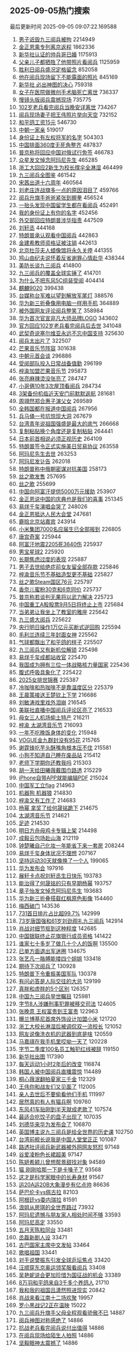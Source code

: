 ## 2025-09-05热门搜索 
最后更新时间 2025-09-05 09:07:22.169588 
1. [男子诋毁九三阅兵被拘](https://s.weibo.com/weibo?q=%23%E7%94%B7%E5%AD%90%E8%AF%8B%E6%AF%81%E4%B9%9D%E4%B8%89%E9%98%85%E5%85%B5%E8%A2%AB%E6%8B%98%23&t=31&band_rank=1&Refer=top) 2214949
1. [金正恩乘专列离京返程](https://s.weibo.com/weibo?q=%23%E9%87%91%E6%AD%A3%E6%81%A9%E4%B9%98%E4%B8%93%E5%88%97%E7%A6%BB%E4%BA%AC%E8%BF%94%E7%A8%8B%23&t=31&band_rank=1&Refer=top) 1862336
1. [新华社认证的帅兵哥已婚](https://s.weibo.com/weibo?q=%23%E6%96%B0%E5%8D%8E%E7%A4%BE%E8%AE%A4%E8%AF%81%E7%9A%84%E5%B8%85%E5%85%B5%E5%93%A5%E5%B7%B2%E5%A9%9A%23&t=31&band_rank=1&Refer=top) 1175913
1. [父亲儿子都牺牲了他带照片看阅兵](https://s.weibo.com/weibo?q=%23%E7%88%B6%E4%BA%B2%E5%84%BF%E5%AD%90%E9%83%BD%E7%89%BA%E7%89%B2%E4%BA%86%E4%BB%96%E5%B8%A6%E7%85%A7%E7%89%87%E7%9C%8B%E9%98%85%E5%85%B5%23&t=31&band_rank=1&Refer=top) 1125959
1. [胜利日阅兵盛况定格留念](https://s.weibo.com/weibo?q=%23%E8%83%9C%E5%88%A9%E6%97%A5%E9%98%85%E5%85%B5%E7%9B%9B%E5%86%B5%E5%AE%9A%E6%A0%BC%E7%95%99%E5%BF%B5%23&t=31&band_rank=3&Refer=top) 852058
1. [他在阅兵现场留下不能露面的照片](https://s.weibo.com/weibo?q=%23%E4%BB%96%E5%9C%A8%E9%98%85%E5%85%B5%E7%8E%B0%E5%9C%BA%E7%95%99%E4%B8%8B%E4%B8%8D%E8%83%BD%E9%9C%B2%E9%9D%A2%E7%9A%84%E7%85%A7%E7%89%87%23&t=31&band_rank=2&Refer=top) 845169
1. [新华社 必出神图的决心](https://s.weibo.com/weibo?q=%E6%96%B0%E5%8D%8E%E7%A4%BE%20%E5%BF%85%E5%87%BA%E7%A5%9E%E5%9B%BE%E7%9A%84%E5%86%B3%E5%BF%83&t=31&band_rank=2&Refer=top) 759318
1. [女子在医院做微创手术脑死亡离世](https://s.weibo.com/weibo?q=%23%E5%A5%B3%E5%AD%90%E5%9C%A8%E5%8C%BB%E9%99%A2%E5%81%9A%E5%BE%AE%E5%88%9B%E6%89%8B%E6%9C%AF%E8%84%91%E6%AD%BB%E4%BA%A1%E7%A6%BB%E4%B8%96%23&t=31&band_rank=5&Refer=top) 736337
1. [慢镜头版阅兵震撼现场](https://s.weibo.com/weibo?q=%23%E6%85%A2%E9%95%9C%E5%A4%B4%E7%89%88%E9%98%85%E5%85%B5%E9%9C%87%E6%92%BC%E7%8E%B0%E5%9C%BA%23&t=31&band_rank=3&Refer=top) 735775
1. [102岁老兵看完阅兵当晚安详离世](https://s.weibo.com/weibo?q=%23102%E5%B2%81%E8%80%81%E5%85%B5%E7%9C%8B%E5%AE%8C%E9%98%85%E5%85%B5%E5%BD%93%E6%99%9A%E5%AE%89%E8%AF%A6%E7%A6%BB%E4%B8%96%23&t=31&band_rank=4&Refer=top) 734267
1. [阅兵现场妻子把王伟照片举向天空](https://s.weibo.com/weibo?q=%23%E9%98%85%E5%85%B5%E7%8E%B0%E5%9C%BA%E5%A6%BB%E5%AD%90%E6%8A%8A%E7%8E%8B%E4%BC%9F%E7%85%A7%E7%89%87%E4%B8%BE%E5%90%91%E5%A4%A9%E7%A9%BA%23&t=31&band_rank=5&Refer=top) 732152
1. [和平鸽工资15元](https://s.weibo.com/weibo?q=%23%E5%92%8C%E5%B9%B3%E9%B8%BD%E5%B7%A5%E8%B5%8415%E5%85%83%23&t=31&band_rank=2&Refer=top) 546730
1. [中朝一家亲](https://s.weibo.com/weibo?q=%23%E4%B8%AD%E6%9C%9D%E4%B8%80%E5%AE%B6%E4%BA%B2%23&t=31&band_rank=2&Refer=top) 519017
1. [身份证上有左权将军的名字](https://s.weibo.com/weibo?q=%23%E8%BA%AB%E4%BB%BD%E8%AF%81%E4%B8%8A%E6%9C%89%E5%B7%A6%E6%9D%83%E5%B0%86%E5%86%9B%E7%9A%84%E5%90%8D%E5%AD%97%23&t=31&band_rank=6&Refer=top) 504303
1. [中国排面360度无死角整齐](https://s.weibo.com/weibo?q=%23%E4%B8%AD%E5%9B%BD%E6%8E%92%E9%9D%A2360%E5%BA%A6%E6%97%A0%E6%AD%BB%E8%A7%92%E6%95%B4%E9%BD%90%23&t=31&band_rank=3&Refer=top) 487837
1. [普京称将回应中国对俄试行免签](https://s.weibo.com/weibo?q=%23%E6%99%AE%E4%BA%AC%E7%A7%B0%E5%B0%86%E5%9B%9E%E5%BA%94%E4%B8%AD%E5%9B%BD%E5%AF%B9%E4%BF%84%E8%AF%95%E8%A1%8C%E5%85%8D%E7%AD%BE%23&t=31&band_rank=7&Refer=top) 466783
1. [众星发文悼念阿玛尼先生](https://s.weibo.com/weibo?q=%23%E4%BC%97%E6%98%9F%E5%8F%91%E6%96%87%E6%82%BC%E5%BF%B5%E9%98%BF%E7%8E%9B%E5%B0%BC%E5%85%88%E7%94%9F%23&t=31&band_rank=8&Refer=top) 465285
1. [浙工大回应2新生为校长撑伞全淋湿](https://s.weibo.com/weibo?q=%23%E6%B5%99%E5%B7%A5%E5%A4%A7%E5%9B%9E%E5%BA%942%E6%96%B0%E7%94%9F%E4%B8%BA%E6%A0%A1%E9%95%BF%E6%92%91%E4%BC%9E%E5%85%A8%E6%B7%8B%E6%B9%BF%23&t=31&band_rank=6&Refer=top) 464499
1. [九三阅兵全图鉴](https://s.weibo.com/weibo?q=%23%E4%B9%9D%E4%B8%89%E9%98%85%E5%85%B5%E5%85%A8%E5%9B%BE%E9%89%B4%23&t=31&band_rank=7&Refer=top) 461542
1. [宋茜出道十六周年](https://s.weibo.com/weibo?q=%E5%AE%8B%E8%8C%9C%E5%87%BA%E9%81%93%E5%8D%81%E5%85%AD%E5%91%A8%E5%B9%B4&t=31&band_rank=9&Refer=top) 460564
1. [刘老庒连战旗多一点的原因泪目了](https://s.weibo.com/weibo?q=%23%E5%88%98%E8%80%81%E5%BA%92%E8%BF%9E%E6%88%98%E6%97%97%E5%A4%9A%E4%B8%80%E7%82%B9%E7%9A%84%E5%8E%9F%E5%9B%A0%E6%B3%AA%E7%9B%AE%E4%BA%86%23&t=31&band_rank=8&Refer=top) 459766
1. [阅兵升旗手爸爸紧张到握拳](https://s.weibo.com/weibo?q=%23%E9%98%85%E5%85%B5%E5%8D%87%E6%97%97%E6%89%8B%E7%88%B8%E7%88%B8%E7%B4%A7%E5%BC%A0%E5%88%B0%E6%8F%A1%E6%8B%B3%23&t=31&band_rank=9&Refer=top) 456524
1. [一抬头发现中国留学生都在看阅兵](https://s.weibo.com/weibo?q=%23%E4%B8%80%E6%8A%AC%E5%A4%B4%E5%8F%91%E7%8E%B0%E4%B8%AD%E5%9B%BD%E7%95%99%E5%AD%A6%E7%94%9F%E9%83%BD%E5%9C%A8%E7%9C%8B%E9%98%85%E5%85%B5%23&t=31&band_rank=10&Refer=top) 452491
1. [我的身份证上有你的名字](https://s.weibo.com/weibo?q=%23%E6%88%91%E7%9A%84%E8%BA%AB%E4%BB%BD%E8%AF%81%E4%B8%8A%E6%9C%89%E4%BD%A0%E7%9A%84%E5%90%8D%E5%AD%97%23&t=31&band_rank=10&Refer=top) 452456
1. [外交部回应特朗普涉华指责](https://s.weibo.com/weibo?q=%23%E5%A4%96%E4%BA%A4%E9%83%A8%E5%9B%9E%E5%BA%94%E7%89%B9%E6%9C%97%E6%99%AE%E6%B6%89%E5%8D%8E%E6%8C%87%E8%B4%A3%23&t=31&band_rank=11&Refer=top) 447509
1. [刘轩丞](https://s.weibo.com/weibo?q=%E5%88%98%E8%BD%A9%E4%B8%9E&t=31&band_rank=11&Refer=top) 444168
1. [特朗普承认观看中国阅兵](https://s.weibo.com/weibo?q=%23%E7%89%B9%E6%9C%97%E6%99%AE%E6%89%BF%E8%AE%A4%E8%A7%82%E7%9C%8B%E4%B8%AD%E5%9B%BD%E9%98%85%E5%85%B5%23&t=31&band_rank=12&Refer=top) 442863
1. [金建希教师资格证被注销](https://s.weibo.com/weibo?q=%23%E9%87%91%E5%BB%BA%E5%B8%8C%E6%95%99%E5%B8%88%E8%B5%84%E6%A0%BC%E8%AF%81%E8%A2%AB%E6%B3%A8%E9%94%80%23&t=31&band_rank=12&Refer=top) 442613
1. [北京杜莎夫人蜡像馆将永久关停](https://s.weibo.com/weibo?q=%23%E5%8C%97%E4%BA%AC%E6%9D%9C%E8%8E%8E%E5%A4%AB%E4%BA%BA%E8%9C%A1%E5%83%8F%E9%A6%86%E5%B0%86%E6%B0%B8%E4%B9%85%E5%85%B3%E5%81%9C%23&t=31&band_rank=13&Refer=top) 441355
1. [鸠山由纪夫说怀着反省谢罪心情赴华](https://s.weibo.com/weibo?q=%23%E9%B8%A0%E5%B1%B1%E7%94%B1%E7%BA%AA%E5%A4%AB%E8%AF%B4%E6%80%80%E7%9D%80%E5%8F%8D%E7%9C%81%E8%B0%A2%E7%BD%AA%E5%BF%83%E6%83%85%E8%B5%B4%E5%8D%8E%23&t=31&band_rank=14&Refer=top) 438344
1. [美防长谈九三阅兵](https://s.weibo.com/weibo?q=%23%E7%BE%8E%E9%98%B2%E9%95%BF%E8%B0%88%E4%B9%9D%E4%B8%89%E9%98%85%E5%85%B5%23&t=31&band_rank=15&Refer=top) 414800
1. [九三阅兵的覆盖全球实锤了](https://s.weibo.com/weibo?q=%23%E4%B9%9D%E4%B8%89%E9%98%85%E5%85%B5%E7%9A%84%E8%A6%86%E7%9B%96%E5%85%A8%E7%90%83%E5%AE%9E%E9%94%A4%E4%BA%86%23&t=31&band_rank=16&Refer=top) 414701
1. [为什么不把东风5C组装受阅](https://s.weibo.com/weibo?q=%E4%B8%BA%E4%BB%80%E4%B9%88%E4%B8%8D%E6%8A%8A%E4%B8%9C%E9%A3%8E5C%E7%BB%84%E8%A3%85%E5%8F%97%E9%98%85&t=31&band_rank=4&Refer=top) 404414
1. [麒麟9020](https://s.weibo.com/weibo?q=%E9%BA%92%E9%BA%9F9020&t=31&band_rank=17&Refer=top) 399438
1. [台媒称台军难以望到解放军尾灯](https://s.weibo.com/weibo?q=%23%E5%8F%B0%E5%AA%92%E7%A7%B0%E5%8F%B0%E5%86%9B%E9%9A%BE%E4%BB%A5%E6%9C%9B%E5%88%B0%E8%A7%A3%E6%94%BE%E5%86%9B%E5%B0%BE%E7%81%AF%23&t=31&band_rank=18&Refer=top) 388576
1. [华为新三折叠像用电脑一样用手机](https://s.weibo.com/weibo?q=%23%E5%8D%8E%E4%B8%BA%E6%96%B0%E4%B8%89%E6%8A%98%E5%8F%A0%E5%83%8F%E7%94%A8%E7%94%B5%E8%84%91%E4%B8%80%E6%A0%B7%E7%94%A8%E6%89%8B%E6%9C%BA%23&t=31&band_rank=19&Refer=top) 364889
1. [被外国网友评论阅兵整笑了](https://s.weibo.com/weibo?q=%23%E8%A2%AB%E5%A4%96%E5%9B%BD%E7%BD%91%E5%8F%8B%E8%AF%84%E8%AE%BA%E9%98%85%E5%85%B5%E6%95%B4%E7%AC%91%E4%BA%86%23&t=31&band_rank=40&Refer=top) 358984
1. [华为首次官宣非凡大师品牌LOGO](https://s.weibo.com/weibo?q=%23%E5%8D%8E%E4%B8%BA%E9%A6%96%E6%AC%A1%E5%AE%98%E5%AE%A3%E9%9D%9E%E5%87%A1%E5%A4%A7%E5%B8%88%E5%93%81%E7%89%8CLOGO%23&t=31&band_rank=20&Refer=top) 343602
1. [官方回应102岁老兵看完阅兵后去世](https://s.weibo.com/weibo?q=%23%E5%AE%98%E6%96%B9%E5%9B%9E%E5%BA%94102%E5%B2%81%E8%80%81%E5%85%B5%E7%9C%8B%E5%AE%8C%E9%98%85%E5%85%B5%E5%90%8E%E5%8E%BB%E4%B8%96%23&t=31&band_rank=6&Refer=top) 341048
1. [武契奇说塞尔维亚永远不忘中国支持](https://s.weibo.com/weibo?q=%23%E6%AD%A6%E5%A5%91%E5%A5%87%E8%AF%B4%E5%A1%9E%E5%B0%94%E7%BB%B4%E4%BA%9A%E6%B0%B8%E8%BF%9C%E4%B8%8D%E5%BF%98%E4%B8%AD%E5%9B%BD%E6%94%AF%E6%8C%81%23&t=31&band_rank=7&Refer=top) 325630
1. [阅兵太出片了](https://s.weibo.com/weibo?q=%23%E9%98%85%E5%85%B5%E5%A4%AA%E5%87%BA%E7%89%87%E4%BA%86%23&t=31&band_rank=21&Refer=top) 322507
1. [芒果音乐节阵容](https://s.weibo.com/weibo?q=%23%E8%8A%92%E6%9E%9C%E9%9F%B3%E4%B9%90%E8%8A%82%E9%98%B5%E5%AE%B9%23&t=31&band_rank=22&Refer=top) 301638
1. [中朝元首会谈](https://s.weibo.com/weibo?q=%23%E4%B8%AD%E6%9C%9D%E5%85%83%E9%A6%96%E4%BC%9A%E8%B0%88%23&t=31&band_rank=8&Refer=top) 296886
1. [受阅部队投入日常战备值勤](https://s.weibo.com/weibo?q=%23%E5%8F%97%E9%98%85%E9%83%A8%E9%98%9F%E6%8A%95%E5%85%A5%E6%97%A5%E5%B8%B8%E6%88%98%E5%A4%87%E5%80%BC%E5%8B%A4%23&t=31&band_rank=9&Refer=top) 296199
1. [梓渝加盟芒果音乐节](https://s.weibo.com/weibo?q=%23%E6%A2%93%E6%B8%9D%E5%8A%A0%E7%9B%9F%E8%8A%92%E6%9E%9C%E9%9F%B3%E4%B9%90%E8%8A%82%23&t=31&band_rank=23&Refer=top) 295873
1. [张亮麻辣烫没张亮了](https://s.weibo.com/weibo?q=%23%E5%BC%A0%E4%BA%AE%E9%BA%BB%E8%BE%A3%E7%83%AB%E6%B2%A1%E5%BC%A0%E4%BA%AE%E4%BA%86%23&t=31&band_rank=11&Refer=top) 284747
1. [小哥俩10年3次屋顶看阅兵](https://s.weibo.com/weibo?q=%23%E5%B0%8F%E5%93%A5%E4%BF%A910%E5%B9%B43%E6%AC%A1%E5%B1%8B%E9%A1%B6%E7%9C%8B%E9%98%85%E5%85%B5%23&t=31&band_rank=15&Refer=top) 284734
1. [3架备份机临近天安门前默默返航](https://s.weibo.com/weibo?q=%233%E6%9E%B6%E5%A4%87%E4%BB%BD%E6%9C%BA%E4%B8%B4%E8%BF%91%E5%A4%A9%E5%AE%89%E9%97%A8%E5%89%8D%E9%BB%98%E9%BB%98%E8%BF%94%E8%88%AA%23&t=31&band_rank=7&Refer=top) 281681
1. [周翊然郑合惠子演父女](https://s.weibo.com/weibo?q=%E5%91%A8%E7%BF%8A%E7%84%B6%E9%83%91%E5%90%88%E6%83%A0%E5%AD%90%E6%BC%94%E7%88%B6%E5%A5%B3&t=31&band_rank=24&Refer=top) 269589
1. [全韩国都在报道中国阅兵](https://s.weibo.com/weibo?q=%23%E5%85%A8%E9%9F%A9%E5%9B%BD%E9%83%BD%E5%9C%A8%E6%8A%A5%E9%81%93%E4%B8%AD%E5%9B%BD%E9%98%85%E5%85%B5%23&t=31&band_rank=13&Refer=top) 267956
1. [兵马俑一号坑惊现大洞](https://s.weibo.com/weibo?q=%23%E5%85%B5%E9%A9%AC%E4%BF%91%E4%B8%80%E5%8F%B7%E5%9D%91%E6%83%8A%E7%8E%B0%E5%A4%A7%E6%B4%9E%23&t=31&band_rank=14&Refer=top) 267679
1. [台湾青年说祖国强盛是最大的底气](https://s.weibo.com/weibo?q=%23%E5%8F%B0%E6%B9%BE%E9%9D%92%E5%B9%B4%E8%AF%B4%E7%A5%96%E5%9B%BD%E5%BC%BA%E7%9B%9B%E6%98%AF%E6%9C%80%E5%A4%A7%E7%9A%84%E5%BA%95%E6%B0%94%23&t=31&band_rank=8&Refer=top) 266668
1. [复制粘贴换个角度还是复制粘贴](https://s.weibo.com/weibo?q=%23%E5%A4%8D%E5%88%B6%E7%B2%98%E8%B4%B4%E6%8D%A2%E4%B8%AA%E8%A7%92%E5%BA%A6%E8%BF%98%E6%98%AF%E5%A4%8D%E5%88%B6%E7%B2%98%E8%B4%B4%23&t=31&band_rank=9&Refer=top) 264441
1. [日本前首相说必须正视历史](https://s.weibo.com/weibo?q=%23%E6%97%A5%E6%9C%AC%E5%89%8D%E9%A6%96%E7%9B%B8%E8%AF%B4%E5%BF%85%E9%A1%BB%E6%AD%A3%E8%A7%86%E5%8E%86%E5%8F%B2%23&t=31&band_rank=10&Refer=top) 264109
1. [特朗普签令正式实施美日贸易协议](https://s.weibo.com/weibo?q=%23%E7%89%B9%E6%9C%97%E6%99%AE%E7%AD%BE%E4%BB%A4%E6%AD%A3%E5%BC%8F%E5%AE%9E%E6%96%BD%E7%BE%8E%E6%97%A5%E8%B4%B8%E6%98%93%E5%8D%8F%E8%AE%AE%23&t=31&band_rank=16&Refer=top) 263558
1. [阿玛尼先生去世](https://s.weibo.com/weibo?q=%23%E9%98%BF%E7%8E%9B%E5%B0%BC%E5%85%88%E7%94%9F%E5%8E%BB%E4%B8%96%23&t=31&band_rank=11&Refer=top) 263253
1. [阿玛尼发讣告](https://s.weibo.com/weibo?q=%23%E9%98%BF%E7%8E%9B%E5%B0%BC%E5%8F%91%E8%AE%A3%E5%91%8A%23&t=31&band_rank=12&Refer=top) 262018
1. [特朗普称中俄朝密谋对抗美国](https://s.weibo.com/weibo?q=%23%E7%89%B9%E6%9C%97%E6%99%AE%E7%A7%B0%E4%B8%AD%E4%BF%84%E6%9C%9D%E5%AF%86%E8%B0%8B%E5%AF%B9%E6%8A%97%E7%BE%8E%E5%9B%BD%23&t=31&band_rank=16&Refer=top) 258173
1. [丝之歌发售](https://s.weibo.com/weibo?q=%23%E4%B8%9D%E4%B9%8B%E6%AD%8C%E5%8F%91%E5%94%AE%23&t=31&band_rank=17&Refer=top) 257695
1. [丝之歌](https://s.weibo.com/weibo?q=%E4%B8%9D%E4%B9%8B%E6%AD%8C&t=31&band_rank=18&Refer=top) 255699
1. [中国向阿富汗提供5000万元援助](https://s.weibo.com/weibo?q=%23%E4%B8%AD%E5%9B%BD%E5%90%91%E9%98%BF%E5%AF%8C%E6%B1%97%E6%8F%90%E4%BE%9B5000%E4%B8%87%E5%85%83%E6%8F%B4%E5%8A%A9%23&t=31&band_rank=19&Refer=top) 253907
1. [金正恩说中国的庆典也是我们的喜事](https://s.weibo.com/weibo?q=%23%E9%87%91%E6%AD%A3%E6%81%A9%E8%AF%B4%E4%B8%AD%E5%9B%BD%E7%9A%84%E5%BA%86%E5%85%B8%E4%B9%9F%E6%98%AF%E6%88%91%E4%BB%AC%E7%9A%84%E5%96%9C%E4%BA%8B%23&t=31&band_rank=21&Refer=top) 251345
1. [易烊千玺演唱会哭了](https://s.weibo.com/weibo?q=%E6%98%93%E7%83%8A%E5%8D%83%E7%8E%BA%E6%BC%94%E5%94%B1%E4%BC%9A%E5%93%AD%E4%BA%86&t=31&band_rank=22&Refer=top) 248026
1. [金正恩抵达人民大会堂](https://s.weibo.com/weibo?q=%23%E9%87%91%E6%AD%A3%E6%81%A9%E6%8A%B5%E8%BE%BE%E4%BA%BA%E6%B0%91%E5%A4%A7%E4%BC%9A%E5%A0%82%23&t=31&band_rank=23&Refer=top) 247681
1. [鹿晗北京站嘉宾](https://s.weibo.com/weibo?q=%23%E9%B9%BF%E6%99%97%E5%8C%97%E4%BA%AC%E7%AB%99%E5%98%89%E5%AE%BE%23&t=31&band_rank=25&Refer=top) 243914
1. [小米集团7000名应届生已全部报到](https://s.weibo.com/weibo?q=%23%E5%B0%8F%E7%B1%B3%E9%9B%86%E5%9B%A27000%E5%90%8D%E5%BA%94%E5%B1%8A%E7%94%9F%E5%B7%B2%E5%85%A8%E9%83%A8%E6%8A%A5%E5%88%B0%23&t=31&band_rank=15&Refer=top) 226805
1. [唐宫奇案](https://s.weibo.com/weibo?q=%23%E5%94%90%E5%AE%AB%E5%A5%87%E6%A1%88%23&t=31&band_rank=24&Refer=top) 225944
1. [阿富汗地震2205死3640伤](https://s.weibo.com/weibo?q=%23%E9%98%BF%E5%AF%8C%E6%B1%97%E5%9C%B0%E9%9C%872205%E6%AD%BB3640%E4%BC%A4%23&t=31&band_rank=25&Refer=top) 225937
1. [男宝星球2](https://s.weibo.com/weibo?q=%E7%94%B7%E5%AE%9D%E6%98%9F%E7%90%832&t=31&band_rank=26&Refer=top) 225920
1. [长期焦虑过度的表现](https://s.weibo.com/weibo?q=%E9%95%BF%E6%9C%9F%E7%84%A6%E8%99%91%E8%BF%87%E5%BA%A6%E7%9A%84%E8%A1%A8%E7%8E%B0&t=31&band_rank=22&Refer=top) 225887
1. [男子去世给绝症前女友留全部存款](https://s.weibo.com/weibo?q=%23%E7%94%B7%E5%AD%90%E5%8E%BB%E4%B8%96%E7%BB%99%E7%BB%9D%E7%97%87%E5%89%8D%E5%A5%B3%E5%8F%8B%E7%95%99%E5%85%A8%E9%83%A8%E5%AD%98%E6%AC%BE%23&t=31&band_rank=23&Refer=top) 225846
1. [梓渝音乐节不基础造型更不基础](https://s.weibo.com/weibo?q=%23%E6%A2%93%E6%B8%9D%E9%9F%B3%E4%B9%90%E8%8A%82%E4%B8%8D%E5%9F%BA%E7%A1%80%E9%80%A0%E5%9E%8B%E6%9B%B4%E4%B8%8D%E5%9F%BA%E7%A1%80%23&t=31&band_rank=30&Refer=top) 225827
1. [丝之歌Steam国区76元](https://s.weibo.com/weibo?q=%23%E4%B8%9D%E4%B9%8B%E6%AD%8CSteam%E5%9B%BD%E5%8C%BA76%E5%85%83%23&t=31&band_rank=31&Refer=top) 225797
1. [香奈儿蜜粉30克和6克同价](https://s.weibo.com/weibo?q=%23%E9%A6%99%E5%A5%88%E5%84%BF%E8%9C%9C%E7%B2%8930%E5%85%8B%E5%92%8C6%E5%85%8B%E5%90%8C%E4%BB%B7%23&t=31&band_rank=28&Refer=top) 225737
1. [普京称若谈判无果将以武力解决](https://s.weibo.com/weibo?q=%23%E6%99%AE%E4%BA%AC%E7%A7%B0%E8%8B%A5%E8%B0%88%E5%88%A4%E6%97%A0%E6%9E%9C%E5%B0%86%E4%BB%A5%E6%AD%A6%E5%8A%9B%E8%A7%A3%E5%86%B3%23&t=31&band_rank=16&Refer=top) 225723
1. [中国重工A股股票9月5日将终止上市](https://s.weibo.com/weibo?q=%23%E4%B8%AD%E5%9B%BD%E9%87%8D%E5%B7%A5A%E8%82%A1%E8%82%A1%E7%A5%A89%E6%9C%885%E6%97%A5%E5%B0%86%E7%BB%88%E6%AD%A2%E4%B8%8A%E5%B8%82%23&t=31&band_rank=36&Refer=top) 225684
1. [当弟弟让我坐上了教室的雅座](https://s.weibo.com/weibo?q=%E5%BD%93%E5%BC%9F%E5%BC%9F%E8%AE%A9%E6%88%91%E5%9D%90%E4%B8%8A%E4%BA%86%E6%95%99%E5%AE%A4%E7%9A%84%E9%9B%85%E5%BA%A7&t=31&band_rank=37&Refer=top) 225642
1. [九三盛大阅兵](https://s.weibo.com/weibo?q=%23%E4%B9%9D%E4%B8%89%E7%9B%9B%E5%A4%A7%E9%98%85%E5%85%B5%23&t=31&band_rank=26&Refer=top) 225622
1. [央行明日操作1万亿元买断式逆回购](https://s.weibo.com/weibo?q=%23%E5%A4%AE%E8%A1%8C%E6%98%8E%E6%97%A5%E6%93%8D%E4%BD%9C1%E4%B8%87%E4%BA%BF%E5%85%83%E4%B9%B0%E6%96%AD%E5%BC%8F%E9%80%86%E5%9B%9E%E8%B4%AD%23&t=31&band_rank=34&Refer=top) 225594
1. [毛利兰连续三年封面女神](https://s.weibo.com/weibo?q=%E6%AF%9B%E5%88%A9%E5%85%B0%E8%BF%9E%E7%BB%AD%E4%B8%89%E5%B9%B4%E5%B0%81%E9%9D%A2%E5%A5%B3%E7%A5%9E&t=31&band_rank=41&Refer=top) 225562
1. [气球都飘出了和平鸽的样子](https://s.weibo.com/weibo?q=%23%E6%B0%94%E7%90%83%E9%83%BD%E9%A3%98%E5%87%BA%E4%BA%86%E5%92%8C%E5%B9%B3%E9%B8%BD%E7%9A%84%E6%A0%B7%E5%AD%90%23&t=31&band_rank=43&Refer=top) 225507
1. [九三阅兵又有新机位解锁](https://s.weibo.com/weibo?q=%23%E4%B9%9D%E4%B8%89%E9%98%85%E5%85%B5%E5%8F%88%E6%9C%89%E6%96%B0%E6%9C%BA%E4%BD%8D%E8%A7%A3%E9%94%81%23&t=31&band_rank=44&Refer=top) 225498
1. [易烊千玺成都站收官](https://s.weibo.com/weibo?q=%23%E6%98%93%E7%83%8A%E5%8D%83%E7%8E%BA%E6%88%90%E9%83%BD%E7%AB%99%E6%94%B6%E5%AE%98%23&t=31&band_rank=21&Refer=top) 225470
1. [我国成为拥有三位一体战略核力量国家](https://s.weibo.com/weibo?q=%23%E6%88%91%E5%9B%BD%E6%88%90%E4%B8%BA%E6%8B%A5%E6%9C%89%E4%B8%89%E4%BD%8D%E4%B8%80%E4%BD%93%E6%88%98%E7%95%A5%E6%A0%B8%E5%8A%9B%E9%87%8F%E5%9B%BD%E5%AE%B6%23&t=31&band_rank=29&Refer=top) 225436
1. [腹式呼吸具象化了](https://s.weibo.com/weibo?q=%E8%85%B9%E5%BC%8F%E5%91%BC%E5%90%B8%E5%85%B7%E8%B1%A1%E5%8C%96%E4%BA%86&t=31&band_rank=33&Refer=top) 225422
1. [2025女排世锦赛](https://s.weibo.com/weibo?q=%232025%E5%A5%B3%E6%8E%92%E4%B8%96%E9%94%A6%E8%B5%9B%23&t=31&band_rank=50&Refer=top) 225387
1. [冷咖啡和热咖啡不是靠温度区分](https://s.weibo.com/weibo?q=%23%E5%86%B7%E5%92%96%E5%95%A1%E5%92%8C%E7%83%AD%E5%92%96%E5%95%A1%E4%B8%8D%E6%98%AF%E9%9D%A0%E6%B8%A9%E5%BA%A6%E5%8C%BA%E5%88%86%23&t=31&band_rank=37&Refer=top) 225379
1. [王晨策接送王楚钦上下学](https://s.weibo.com/weibo?q=%E7%8E%8B%E6%99%A8%E7%AD%96%E6%8E%A5%E9%80%81%E7%8E%8B%E6%A5%9A%E9%92%A6%E4%B8%8A%E4%B8%8B%E5%AD%A6&t=31&band_rank=17&Refer=top) 216686
1. [刘敏涛戏里戏外泪崩](https://s.weibo.com/weibo?q=%23%E5%88%98%E6%95%8F%E6%B6%9B%E6%88%8F%E9%87%8C%E6%88%8F%E5%A4%96%E6%B3%AA%E5%B4%A9%23&t=31&band_rank=19&Refer=top) 216545
1. [美联社直播中国阅兵评论区亮了](https://s.weibo.com/weibo?q=%23%E7%BE%8E%E8%81%94%E7%A4%BE%E7%9B%B4%E6%92%AD%E4%B8%AD%E5%9B%BD%E9%98%85%E5%85%B5%E8%AF%84%E8%AE%BA%E5%8C%BA%E4%BA%AE%E4%BA%86%23&t=31&band_rank=20&Refer=top) 216533
1. [母女三人机场偷土特产](https://s.weibo.com/weibo?q=%E6%AF%8D%E5%A5%B3%E4%B8%89%E4%BA%BA%E6%9C%BA%E5%9C%BA%E5%81%B7%E5%9C%9F%E7%89%B9%E4%BA%A7&t=31&band_rank=24&Refer=top) 216211
1. [梓渝 太湖湾音乐节](https://s.weibo.com/weibo?q=%E6%A2%93%E6%B8%9D%20%E5%A4%AA%E6%B9%96%E6%B9%BE%E9%9F%B3%E4%B9%90%E8%8A%82&t=31&band_rank=25&Refer=top) 216093
1. [一年不吃晚饭身体的变化](https://s.weibo.com/weibo?q=%E4%B8%80%E5%B9%B4%E4%B8%8D%E5%90%83%E6%99%9A%E9%A5%AD%E8%BA%AB%E4%BD%93%E7%9A%84%E5%8F%98%E5%8C%96&t=31&band_rank=27&Refer=top) 215948
1. [VOGUE金九群封没有95花](https://s.weibo.com/weibo?q=%23VOGUE%E9%87%91%E4%B9%9D%E7%BE%A4%E5%B0%81%E6%B2%A1%E6%9C%8995%E8%8A%B1%23&t=31&band_rank=30&Refer=top) 215765
1. [谢霆锋吃芋头酥嘴角根本压不住](https://s.weibo.com/weibo?q=%E8%B0%A2%E9%9C%86%E9%94%8B%E5%90%83%E8%8A%8B%E5%A4%B4%E9%85%A5%E5%98%B4%E8%A7%92%E6%A0%B9%E6%9C%AC%E5%8E%8B%E4%B8%8D%E4%BD%8F&t=31&band_rank=32&Refer=top) 215581
1. [小狗不知道自己睡在废品站](https://s.weibo.com/weibo?q=%23%E5%B0%8F%E7%8B%97%E4%B8%8D%E7%9F%A5%E9%81%93%E8%87%AA%E5%B7%B1%E7%9D%A1%E5%9C%A8%E5%BA%9F%E5%93%81%E7%AB%99%23&t=31&band_rank=35&Refer=top) 215412
1. [老师下学期你还教我吗](https://s.weibo.com/weibo?q=%E8%80%81%E5%B8%88%E4%B8%8B%E5%AD%A6%E6%9C%9F%E4%BD%A0%E8%BF%98%E6%95%99%E6%88%91%E5%90%97&t=31&band_rank=36&Refer=top) 215303
1. [胡一天给田曦薇戴围巾路透](https://s.weibo.com/weibo?q=%23%E8%83%A1%E4%B8%80%E5%A4%A9%E7%BB%99%E7%94%B0%E6%9B%A6%E8%96%87%E6%88%B4%E5%9B%B4%E5%B7%BE%E8%B7%AF%E9%80%8F%23&t=31&band_rank=37&Refer=top) 215229
1. [iPhone自带APP就能编辑PDF](https://s.weibo.com/weibo?q=iPhone%E8%87%AA%E5%B8%A6APP%E5%B0%B1%E8%83%BD%E7%BC%96%E8%BE%91PDF&t=31&band_rank=40&Refer=top) 215024
1. [中国军工立flag](https://s.weibo.com/weibo?q=%E4%B8%AD%E5%9B%BD%E5%86%9B%E5%B7%A5%E7%AB%8Bflag&t=31&band_rank=41&Refer=top) 214963
1. [机器狗 机器狼](https://s.weibo.com/weibo?q=%E6%9C%BA%E5%99%A8%E7%8B%97%20%E6%9C%BA%E5%99%A8%E7%8B%BC&t=31&band_rank=42&Refer=top) 214830
1. [梓渝又有工作了](https://s.weibo.com/weibo?q=%23%E6%A2%93%E6%B8%9D%E5%8F%88%E6%9C%89%E5%B7%A5%E4%BD%9C%E4%BA%86%23&t=31&band_rank=44&Refer=top) 214683
1. [杨幂 拿奖了给何晟铭跪下](https://s.weibo.com/weibo?q=%E6%9D%A8%E5%B9%82%20%E6%8B%BF%E5%A5%96%E4%BA%86%E7%BB%99%E4%BD%95%E6%99%9F%E9%93%AD%E8%B7%AA%E4%B8%8B&t=31&band_rank=19&Refer=top) 214675
1. [太湖湾音乐节](https://s.weibo.com/weibo?q=%23%E5%A4%AA%E6%B9%96%E6%B9%BE%E9%9F%B3%E4%B9%90%E8%8A%82%23&t=31&band_rank=45&Refer=top) 214621
1. [足迹](https://s.weibo.com/weibo?q=%E8%B6%B3%E8%BF%B9&t=31&band_rank=46&Refer=top) 214530
1. [明日方舟母鸡卡专辑上架](https://s.weibo.com/weibo?q=%E6%98%8E%E6%97%A5%E6%96%B9%E8%88%9F%E6%AF%8D%E9%B8%A1%E5%8D%A1%E4%B8%93%E8%BE%91%E4%B8%8A%E6%9E%B6&t=31&band_rank=47&Refer=top) 214498
1. [成毅云包场赴山海](https://s.weibo.com/weibo?q=%23%E6%88%90%E6%AF%85%E4%BA%91%E5%8C%85%E5%9C%BA%E8%B5%B4%E5%B1%B1%E6%B5%B7%23&t=31&band_rank=26&Refer=top) 212119
1. [钟楚曦自己化妆一年能省下来一套房](https://s.weibo.com/weibo?q=%E9%92%9F%E6%A5%9A%E6%9B%A6%E8%87%AA%E5%B7%B1%E5%8C%96%E5%A6%86%E4%B8%80%E5%B9%B4%E8%83%BD%E7%9C%81%E4%B8%8B%E6%9D%A5%E4%B8%80%E5%A5%97%E6%88%BF&t=31&band_rank=20&Refer=top) 208244
1. [易烊千玺身体状况不理想](https://s.weibo.com/weibo?q=%23%E6%98%93%E7%83%8A%E5%8D%83%E7%8E%BA%E8%BA%AB%E4%BD%93%E7%8A%B6%E5%86%B5%E4%B8%8D%E7%90%86%E6%83%B3%23&t=31&band_rank=21&Refer=top) 207167
1. [坚持运动30天就像换了一个人](https://s.weibo.com/weibo?q=%23%E5%9D%9A%E6%8C%81%E8%BF%90%E5%8A%A830%E5%A4%A9%E5%B0%B1%E5%83%8F%E6%8D%A2%E4%BA%86%E4%B8%80%E4%B8%AA%E4%BA%BA%23&t=31&band_rank=22&Refer=top) 199065
1. [华为发布会](https://s.weibo.com/weibo?q=%E5%8D%8E%E4%B8%BA%E5%8F%91%E5%B8%83%E4%BC%9A&t=31&band_rank=27&Refer=top) 197916
1. [展轩卡点祝刘轩丞生日快乐](https://s.weibo.com/weibo?q=%23%E5%B1%95%E8%BD%A9%E5%8D%A1%E7%82%B9%E7%A5%9D%E5%88%98%E8%BD%A9%E4%B8%9E%E7%94%9F%E6%97%A5%E5%BF%AB%E4%B9%90%23&t=31&band_rank=23&Refer=top) 193783
1. [能治得了何晟铭的只有早期杨幂](https://s.weibo.com/weibo?q=%E8%83%BD%E6%B2%BB%E5%BE%97%E4%BA%86%E4%BD%95%E6%99%9F%E9%93%AD%E7%9A%84%E5%8F%AA%E6%9C%89%E6%97%A9%E6%9C%9F%E6%9D%A8%E5%B9%82&t=31&band_rank=24&Refer=top) 193757
1. [章子怡发文悼念阿玛尼先生](https://s.weibo.com/weibo?q=%23%E7%AB%A0%E5%AD%90%E6%80%A1%E5%8F%91%E6%96%87%E6%82%BC%E5%BF%B5%E9%98%BF%E7%8E%9B%E5%B0%BC%E5%85%88%E7%94%9F%23&t=31&band_rank=25&Refer=top) 193683
1. [华为新三折叠搭载红枫原色影像](https://s.weibo.com/weibo?q=%23%E5%8D%8E%E4%B8%BA%E6%96%B0%E4%B8%89%E6%8A%98%E5%8F%A0%E6%90%AD%E8%BD%BD%E7%BA%A2%E6%9E%AB%E5%8E%9F%E8%89%B2%E5%BD%B1%E5%83%8F%23&t=31&band_rank=28&Refer=top) 154460
1. [梅西破门](https://s.weibo.com/weibo?q=%E6%A2%85%E8%A5%BF%E7%A0%B4%E9%97%A8&t=31&band_rank=28&Refer=top) 143536
1. [731首日排片占比超99.7%](https://s.weibo.com/weibo?q=%23731%E9%A6%96%E6%97%A5%E6%8E%92%E7%89%87%E5%8D%A0%E6%AF%94%E8%B6%8599.7%25%23&t=31&band_rank=29&Refer=top) 142999
1. [73岁唐国强和61岁刘劲观礼九三阅兵](https://s.weibo.com/weibo?q=%2373%E5%B2%81%E5%94%90%E5%9B%BD%E5%BC%BA%E5%92%8C61%E5%B2%81%E5%88%98%E5%8A%B2%E8%A7%82%E7%A4%BC%E4%B9%9D%E4%B8%89%E9%98%85%E5%85%B5%23&t=31&band_rank=29&Refer=top) 142914
1. [肖战对细节抠到这种程度](https://s.weibo.com/weibo?q=%E8%82%96%E6%88%98%E5%AF%B9%E7%BB%86%E8%8A%82%E6%8A%A0%E5%88%B0%E8%BF%99%E7%A7%8D%E7%A8%8B%E5%BA%A6&t=31&band_rank=30&Refer=top) 142685
1. [中国银联终止花旗银行成员资格](https://s.weibo.com/weibo?q=%23%E4%B8%AD%E5%9B%BD%E9%93%B6%E8%81%94%E7%BB%88%E6%AD%A2%E8%8A%B1%E6%97%97%E9%93%B6%E8%A1%8C%E6%88%90%E5%91%98%E8%B5%84%E6%A0%BC%23&t=31&band_rank=32&Refer=top) 141422
1. [谁家七十多岁了做几十个人的饭啊](https://s.weibo.com/weibo?q=%E8%B0%81%E5%AE%B6%E4%B8%83%E5%8D%81%E5%A4%9A%E5%B2%81%E4%BA%86%E5%81%9A%E5%87%A0%E5%8D%81%E4%B8%AA%E4%BA%BA%E7%9A%84%E9%A5%AD%E5%95%8A&t=31&band_rank=30&Refer=top) 135500
1. [已单方面退出军迷圈](https://s.weibo.com/weibo?q=%E5%B7%B2%E5%8D%95%E6%96%B9%E9%9D%A2%E9%80%80%E5%87%BA%E5%86%9B%E8%BF%B7%E5%9C%88&t=31&band_rank=31&Refer=top) 134675
1. [张艺凡一胳膊能搂四个姐姐](https://s.weibo.com/weibo?q=%E5%BC%A0%E8%89%BA%E5%87%A1%E4%B8%80%E8%83%B3%E8%86%8A%E8%83%BD%E6%90%82%E5%9B%9B%E4%B8%AA%E5%A7%90%E5%A7%90&t=31&band_rank=32&Refer=top) 133418
1. [期待下次阅兵了](https://s.weibo.com/weibo?q=%23%E6%9C%9F%E5%BE%85%E4%B8%8B%E6%AC%A1%E9%98%85%E5%85%B5%E4%BA%86%23&t=31&band_rank=33&Refer=top) 130928
1. [特朗普下令重振美国军队](https://s.weibo.com/weibo?q=%23%E7%89%B9%E6%9C%97%E6%99%AE%E4%B8%8B%E4%BB%A4%E9%87%8D%E6%8C%AF%E7%BE%8E%E5%9B%BD%E5%86%9B%E9%98%9F%23&t=31&band_rank=34&Refer=top) 130378
1. [有问必答是人际交往的大忌](https://s.weibo.com/weibo?q=%E6%9C%89%E9%97%AE%E5%BF%85%E7%AD%94%E6%98%AF%E4%BA%BA%E9%99%85%E4%BA%A4%E5%BE%80%E7%9A%84%E5%A4%A7%E5%BF%8C&t=31&band_rank=33&Refer=top) 129199
1. [真胖和虚胖的5个区别](https://s.weibo.com/weibo?q=%E7%9C%9F%E8%83%96%E5%92%8C%E8%99%9A%E8%83%96%E7%9A%845%E4%B8%AA%E5%8C%BA%E5%88%AB&t=31&band_rank=35&Refer=top) 126357
1. [中国九三阅兵举世瞩目](https://s.weibo.com/weibo?q=%23%E4%B8%AD%E5%9B%BD%E4%B9%9D%E4%B8%89%E9%98%85%E5%85%B5%E4%B8%BE%E4%B8%96%E7%9E%A9%E7%9B%AE%23&t=31&band_rank=34&Refer=top) 125981
1. [字节8人涉嫌刑事犯罪被移交司法](https://s.weibo.com/weibo?q=%23%E5%AD%97%E8%8A%828%E4%BA%BA%E6%B6%89%E5%AB%8C%E5%88%91%E4%BA%8B%E7%8A%AF%E7%BD%AA%E8%A2%AB%E7%A7%BB%E4%BA%A4%E5%8F%B8%E6%B3%95%23&t=31&band_rank=35&Refer=top) 124605
1. [张晚意 王权富贵到王富贵](https://s.weibo.com/weibo?q=%E5%BC%A0%E6%99%9A%E6%84%8F%20%E7%8E%8B%E6%9D%83%E5%AF%8C%E8%B4%B5%E5%88%B0%E7%8E%8B%E5%AF%8C%E8%B4%B5&t=31&band_rank=36&Refer=top) 122963
1. [曝兰博基尼首席外饰设计加盟小米](https://s.weibo.com/weibo?q=%23%E6%9B%9D%E5%85%B0%E5%8D%9A%E5%9F%BA%E5%B0%BC%E9%A6%96%E5%B8%AD%E5%A4%96%E9%A5%B0%E8%AE%BE%E8%AE%A1%E5%8A%A0%E7%9B%9F%E5%B0%8F%E7%B1%B3%23&t=31&band_rank=38&Refer=top) 121720
1. [浙工大校长淋湿后被调侃双一流校长](https://s.weibo.com/weibo?q=%23%E6%B5%99%E5%B7%A5%E5%A4%A7%E6%A0%A1%E9%95%BF%E6%B7%8B%E6%B9%BF%E5%90%8E%E8%A2%AB%E8%B0%83%E4%BE%83%E5%8F%8C%E4%B8%80%E6%B5%81%E6%A0%A1%E9%95%BF%23&t=31&band_rank=39&Refer=top) 121052
1. [网友说像洗衣机的武器到底是啥](https://s.weibo.com/weibo?q=%23%E7%BD%91%E5%8F%8B%E8%AF%B4%E5%83%8F%E6%B4%97%E8%A1%A3%E6%9C%BA%E7%9A%84%E6%AD%A6%E5%99%A8%E5%88%B0%E5%BA%95%E6%98%AF%E5%95%A5%23&t=31&band_rank=40&Refer=top) 120559
1. [马嘉祺在我手机里哎呦一天了](https://s.weibo.com/weibo?q=%E9%A9%AC%E5%98%89%E7%A5%BA%E5%9C%A8%E6%88%91%E6%89%8B%E6%9C%BA%E9%87%8C%E5%93%8E%E5%91%A6%E4%B8%80%E5%A4%A9%E4%BA%86&t=31&band_rank=41&Refer=top) 120228
1. [字节二季度100名员工触犯红线被辞](https://s.weibo.com/weibo?q=%23%E5%AD%97%E8%8A%82%E4%BA%8C%E5%AD%A3%E5%BA%A6100%E5%90%8D%E5%91%98%E5%B7%A5%E8%A7%A6%E7%8A%AF%E7%BA%A2%E7%BA%BF%E8%A2%AB%E8%BE%9E%23&t=31&band_rank=36&Refer=top) 119150
1. [新华社出图](https://s.weibo.com/weibo?q=%23%E6%96%B0%E5%8D%8E%E7%A4%BE%E5%87%BA%E5%9B%BE%23&t=31&band_rank=42&Refer=top) 117390
1. [每天运动1小时2年后的改变](https://s.weibo.com/weibo?q=%E6%AF%8F%E5%A4%A9%E8%BF%90%E5%8A%A81%E5%B0%8F%E6%97%B62%E5%B9%B4%E5%90%8E%E7%9A%84%E6%94%B9%E5%8F%98&t=31&band_rank=43&Refer=top) 116874
1. [韩国人被中国阅兵直播震惊](https://s.weibo.com/weibo?q=%23%E9%9F%A9%E5%9B%BD%E4%BA%BA%E8%A2%AB%E4%B8%AD%E5%9B%BD%E9%98%85%E5%85%B5%E7%9B%B4%E6%92%AD%E9%9C%87%E6%83%8A%23&t=31&band_rank=44&Refer=top) 114489
1. [桐心薇泯翻拍夏家三千金](https://s.weibo.com/weibo?q=%E6%A1%90%E5%BF%83%E8%96%87%E6%B3%AF%E7%BF%BB%E6%8B%8D%E5%A4%8F%E5%AE%B6%E4%B8%89%E5%8D%83%E9%87%91&t=31&band_rank=45&Refer=top) 112329
1. [王伟你和战友们又见面了](https://s.weibo.com/weibo?q=%23%E7%8E%8B%E4%BC%9F%E4%BD%A0%E5%92%8C%E6%88%98%E5%8F%8B%E4%BB%AC%E5%8F%88%E8%A7%81%E9%9D%A2%E4%BA%86%23&t=31&band_rank=46&Refer=top) 112005
1. [亲人去世后不要偷看他们手机](https://s.weibo.com/weibo?q=%E4%BA%B2%E4%BA%BA%E5%8E%BB%E4%B8%96%E5%90%8E%E4%B8%8D%E8%A6%81%E5%81%B7%E7%9C%8B%E4%BB%96%E4%BB%AC%E6%89%8B%E6%9C%BA&t=31&band_rank=47&Refer=top) 111997
1. [居然真的有人有猫兵啊](https://s.weibo.com/weibo?q=%23%E5%B1%85%E7%84%B6%E7%9C%9F%E7%9A%84%E6%9C%89%E4%BA%BA%E6%9C%89%E7%8C%AB%E5%85%B5%E5%95%8A%23&t=31&band_rank=38&Refer=top) 109760
1. [东风41车贴刚到半天就成老款了](https://s.weibo.com/weibo?q=%23%E4%B8%9C%E9%A3%8E41%E8%BD%A6%E8%B4%B4%E5%88%9A%E5%88%B0%E5%8D%8A%E5%A4%A9%E5%B0%B1%E6%88%90%E8%80%81%E6%AC%BE%E4%BA%86%23&t=31&band_rank=48&Refer=top) 107574
1. [最适合吃饺子的盘子出现了](https://s.weibo.com/weibo?q=%E6%9C%80%E9%80%82%E5%90%88%E5%90%83%E9%A5%BA%E5%AD%90%E7%9A%84%E7%9B%98%E5%AD%90%E5%87%BA%E7%8E%B0%E4%BA%86&t=31&band_rank=49&Refer=top) 107035
1. [刘德华来华为发布会了](https://s.weibo.com/weibo?q=%23%E5%88%98%E5%BE%B7%E5%8D%8E%E6%9D%A5%E5%8D%8E%E4%B8%BA%E5%8F%91%E5%B8%83%E4%BC%9A%E4%BA%86%23&t=31&band_rank=50&Refer=top) 106870
1. [英国博主说九三阅兵是给全世界的历史课](https://s.weibo.com/weibo?q=%23%E8%8B%B1%E5%9B%BD%E5%8D%9A%E4%B8%BB%E8%AF%B4%E4%B9%9D%E4%B8%89%E9%98%85%E5%85%B5%E6%98%AF%E7%BB%99%E5%85%A8%E4%B8%96%E7%95%8C%E7%9A%84%E5%8E%86%E5%8F%B2%E8%AF%BE%23&t=31&band_rank=39&Refer=top) 102750
1. [台湾前舰长说我是中国人堂堂正正](https://s.weibo.com/weibo?q=%23%E5%8F%B0%E6%B9%BE%E5%89%8D%E8%88%B0%E9%95%BF%E8%AF%B4%E6%88%91%E6%98%AF%E4%B8%AD%E5%9B%BD%E4%BA%BA%E5%A0%82%E5%A0%82%E6%AD%A3%E6%AD%A3%23&t=31&band_rank=40&Refer=top) 101087
1. [路透社评阅兵新武器被外网网友怒怼](https://s.weibo.com/weibo?q=%E8%B7%AF%E9%80%8F%E7%A4%BE%E8%AF%84%E9%98%85%E5%85%B5%E6%96%B0%E6%AD%A6%E5%99%A8%E8%A2%AB%E5%A4%96%E7%BD%91%E7%BD%91%E5%8F%8B%E6%80%92%E6%80%BC&t=31&band_rank=41&Refer=top) 97148
1. [谷爱凌粉色长裙超美](https://s.weibo.com/weibo?q=%23%E8%B0%B7%E7%88%B1%E5%87%8C%E7%B2%89%E8%89%B2%E9%95%BF%E8%A3%99%E8%B6%85%E7%BE%8E%23&t=31&band_rank=42&Refer=top) 97147
1. [陈妍希颖儿曾想帮景甜找对象](https://s.weibo.com/weibo?q=%23%E9%99%88%E5%A6%8D%E5%B8%8C%E9%A2%96%E5%84%BF%E6%9B%BE%E6%83%B3%E5%B8%AE%E6%99%AF%E7%94%9C%E6%89%BE%E5%AF%B9%E8%B1%A1%23&t=31&band_rank=43&Refer=top) 94589
1. [猫 刚刚哈那一下是卡嗓子了](https://s.weibo.com/weibo?q=%E7%8C%AB%20%E5%88%9A%E5%88%9A%E5%93%88%E9%82%A3%E4%B8%80%E4%B8%8B%E6%98%AF%E5%8D%A1%E5%97%93%E5%AD%90%E4%BA%86&t=31&band_rank=44&Refer=top) 93568
1. [这才是科学家眼中的长寿身材](https://s.weibo.com/weibo?q=%23%E8%BF%99%E6%89%8D%E6%98%AF%E7%A7%91%E5%AD%A6%E5%AE%B6%E7%9C%BC%E4%B8%AD%E7%9A%84%E9%95%BF%E5%AF%BF%E8%BA%AB%E6%9D%90%23&t=31&band_rank=45&Refer=top) 91567
1. [运20A运20B大象漫步有亿点帅](https://s.weibo.com/weibo?q=%23%E8%BF%9020A%E8%BF%9020B%E5%A4%A7%E8%B1%A1%E6%BC%AB%E6%AD%A5%E6%9C%89%E4%BA%BF%E7%82%B9%E5%B8%85%23&t=31&band_rank=47&Refer=top) 86636
1. [萨巴伦卡vs佩古拉](https://s.weibo.com/weibo?q=%23%E8%90%A8%E5%B7%B4%E4%BC%A6%E5%8D%A1vs%E4%BD%A9%E5%8F%A4%E6%8B%89%23&t=31&band_rank=48&Refer=top) 82103
1. [阿根廷vs委内瑞拉](https://s.weibo.com/weibo?q=%23%E9%98%BF%E6%A0%B9%E5%BB%B7vs%E5%A7%94%E5%86%85%E7%91%9E%E6%8B%89%23&t=31&band_rank=49&Refer=top) 81591
1. [浪姐从房琪的全世界路过](https://s.weibo.com/weibo?q=%E6%B5%AA%E5%A7%90%E4%BB%8E%E6%88%BF%E7%90%AA%E7%9A%84%E5%85%A8%E4%B8%96%E7%95%8C%E8%B7%AF%E8%BF%87&t=31&band_rank=50&Refer=top) 73932
1. [阿玛尼遗憾与朋友家人相处时间不够](https://s.weibo.com/weibo?q=%23%E9%98%BF%E7%8E%9B%E5%B0%BC%E9%81%97%E6%86%BE%E4%B8%8E%E6%9C%8B%E5%8F%8B%E5%AE%B6%E4%BA%BA%E7%9B%B8%E5%A4%84%E6%97%B6%E9%97%B4%E4%B8%8D%E5%A4%9F%23&t=31&band_rank=30&Refer=top) 33593
1. [阿玛尼高定](https://s.weibo.com/weibo?q=%E9%98%BF%E7%8E%9B%E5%B0%BC%E9%AB%98%E5%AE%9A&t=31&band_rank=34&Refer=top) 33550
1. [五月天陈粒同台](https://s.weibo.com/weibo?q=%23%E4%BA%94%E6%9C%88%E5%A4%A9%E9%99%88%E7%B2%92%E5%90%8C%E5%8F%B0%23&t=31&band_rank=41&Refer=top) 33481
1. [丞磊新剧人设](https://s.weibo.com/weibo?q=%23%E4%B8%9E%E7%A3%8A%E6%96%B0%E5%89%A7%E4%BA%BA%E8%AE%BE%23&t=31&band_rank=42&Refer=top) 33471
1. [古巴国家主席中文发帖](https://s.weibo.com/weibo?q=%23%E5%8F%A4%E5%B7%B4%E5%9B%BD%E5%AE%B6%E4%B8%BB%E5%B8%AD%E4%B8%AD%E6%96%87%E5%8F%91%E5%B8%96%23&t=31&band_rank=43&Refer=top) 33464
1. [歌唱祖国](https://s.weibo.com/weibo?q=%23%E6%AD%8C%E5%94%B1%E7%A5%96%E5%9B%BD%23&t=31&band_rank=45&Refer=top) 33441
1. [对手说樊振东引发全球乒坛焦点](https://s.weibo.com/weibo?q=%23%E5%AF%B9%E6%89%8B%E8%AF%B4%E6%A8%8A%E6%8C%AF%E4%B8%9C%E5%BC%95%E5%8F%91%E5%85%A8%E7%90%83%E4%B9%92%E5%9D%9B%E7%84%A6%E7%82%B9%23&t=31&band_rank=47&Refer=top) 33420
1. [汪顺穿东京奥运领奖服看阅兵](https://s.weibo.com/weibo?q=%23%E6%B1%AA%E9%A1%BA%E7%A9%BF%E4%B8%9C%E4%BA%AC%E5%A5%A5%E8%BF%90%E9%A2%86%E5%A5%96%E6%9C%8D%E7%9C%8B%E9%98%85%E5%85%B5%23&t=31&band_rank=49&Refer=top) 33408
1. [吴艳妮说会更加珍惜为国征战的机会](https://s.weibo.com/weibo?q=%23%E5%90%B4%E8%89%B3%E5%A6%AE%E8%AF%B4%E4%BC%9A%E6%9B%B4%E5%8A%A0%E7%8F%8D%E6%83%9C%E4%B8%BA%E5%9B%BD%E5%BE%81%E6%88%98%E7%9A%84%E6%9C%BA%E4%BC%9A%23&t=31&band_rank=50&Refer=top) 33389
1. [8万羽和平鸽来自3千多个养鸽人](https://s.weibo.com/weibo?q=%238%E4%B8%87%E7%BE%BD%E5%92%8C%E5%B9%B3%E9%B8%BD%E6%9D%A5%E8%87%AA3%E5%8D%83%E5%A4%9A%E4%B8%AA%E5%85%BB%E9%B8%BD%E4%BA%BA%23&t=31&band_rank=18&Refer=top) 21710
1. [我和我的祖国吕潇然照进现实](https://s.weibo.com/weibo?q=%23%E6%88%91%E5%92%8C%E6%88%91%E7%9A%84%E7%A5%96%E5%9B%BD%E5%90%95%E6%BD%87%E7%84%B6%E7%85%A7%E8%BF%9B%E7%8E%B0%E5%AE%9E%23&t=31&band_rank=24&Refer=top) 20842
1. [肖战来看江南十二场欢聚](https://s.weibo.com/weibo?q=%23%E8%82%96%E6%88%98%E6%9D%A5%E7%9C%8B%E6%B1%9F%E5%8D%97%E5%8D%81%E4%BA%8C%E5%9C%BA%E6%AC%A2%E8%81%9A%23&t=31&band_rank=27&Refer=top) 19957
1. [罗小黑战记2正在温映](https://s.weibo.com/weibo?q=%23%E7%BD%97%E5%B0%8F%E9%BB%91%E6%88%98%E8%AE%B02%E6%AD%A3%E5%9C%A8%E6%B8%A9%E6%98%A0%23&t=31&band_rank=41&Refer=top) 15022
1. [九三阅兵升旗手父母全程观看骄傲不已](https://s.weibo.com/weibo?q=%23%E4%B9%9D%E4%B8%89%E9%98%85%E5%85%B5%E5%8D%87%E6%97%97%E6%89%8B%E7%88%B6%E6%AF%8D%E5%85%A8%E7%A8%8B%E8%A7%82%E7%9C%8B%E9%AA%84%E5%82%B2%E4%B8%8D%E5%B7%B2%23&t=31&band_rank=42&Refer=top) 14887
1. [阅兵神图对称感绝了](https://s.weibo.com/weibo?q=%23%E9%98%85%E5%85%B5%E7%A5%9E%E5%9B%BE%E5%AF%B9%E7%A7%B0%E6%84%9F%E7%BB%9D%E4%BA%86%23&t=31&band_rank=43&Refer=top) 14886
1. [抗战老兵看完阅兵说付出值得](https://s.weibo.com/weibo?q=%23%E6%8A%97%E6%88%98%E8%80%81%E5%85%B5%E7%9C%8B%E5%AE%8C%E9%98%85%E5%85%B5%E8%AF%B4%E4%BB%98%E5%87%BA%E5%80%BC%E5%BE%97%23&t=31&band_rank=44&Refer=top) 14886
1. [在阅兵现场给陌生人拍照](https://s.weibo.com/weibo?q=%E5%9C%A8%E9%98%85%E5%85%B5%E7%8E%B0%E5%9C%BA%E7%BB%99%E9%99%8C%E7%94%9F%E4%BA%BA%E6%8B%8D%E7%85%A7&t=31&band_rank=45&Refer=top) 14886
1. [坚毅眼神太震撼了](https://s.weibo.com/weibo?q=%23%E5%9D%9A%E6%AF%85%E7%9C%BC%E7%A5%9E%E5%A4%AA%E9%9C%87%E6%92%BC%E4%BA%86%23&t=31&band_rank=46&Refer=top) 14886
